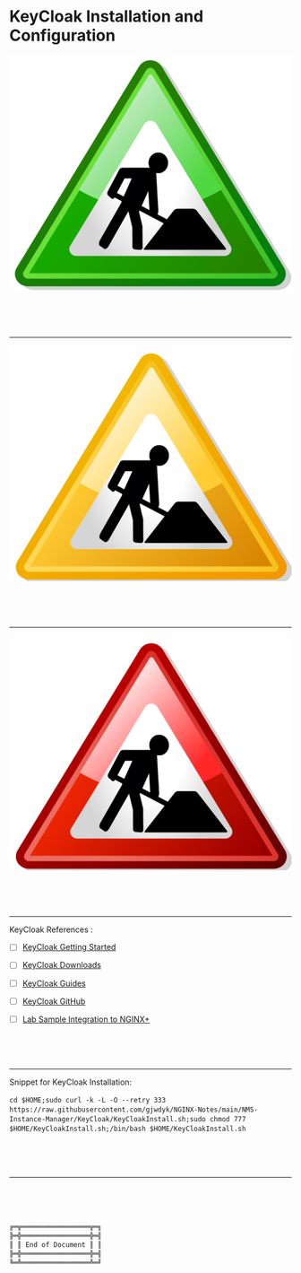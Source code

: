 # KeyCloak Installation and Configuration

![Under Construction Green](../../Image/UnderConstructionGreen.svg)

<br><br><br>

***

![Under Construction Yellow](../../Image/UnderConstructionYellow.svg)

<br><br><br>

***

![Under Construction Red](../../Image/UnderConstructionRed.svg)

<br><br><br>

***

KeyCloak References :
- [ ] [KeyCloak Getting Started](https://www.keycloak.org/getting-started/getting-started-zip)
- [ ] [KeyCloak Downloads](https://www.keycloak.org/downloads)
- [ ] [KeyCloak Guides](https://www.keycloak.org/guides#getting-started)
- [ ] [KeyCloak GitHub](https://github.com/keycloak/keycloak-quickstarts)
- [ ] [Lab Sample Integration to NGINX+](https://clouddocs.f5.com/training/community/nginx/html/class9/class9.html)



<br><br><br>

***

Snippet for KeyCloak Installation:

`cd $HOME;sudo curl -k -L -O --retry 333 https://raw.githubusercontent.com/gjwdyk/NGINX-Notes/main/NMS-Instance-Manager/KeyCloak/KeyCloakInstall.sh;sudo chmod 777 $HOME/KeyCloakInstall.sh;/bin/bash $HOME/KeyCloakInstall.sh`



<br><br><br>

***

<br><br><br>
```
╔═╦═════════════════╦═╗
╠═╬═════════════════╬═╣
║ ║ End of Document ║ ║
╠═╬═════════════════╬═╣
╚═╩═════════════════╩═╝
```
<br><br><br>



